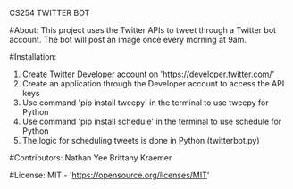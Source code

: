 CS254 TWITTER BOT

#About:
This project uses the Twitter APIs to tweet through a Twitter bot account.
The bot will post an image once every morning at 9am.

#Installation:
1. Create Twitter Developer account on 'https://developer.twitter.com/'
2. Create an application through the Developer account to access the API keys
3. Use command 'pip install tweepy' in the terminal to use tweepy for Python
4. Use command 'pip install schedule' in the terminal to use schedule for Python
5. The logic for scheduling tweets is done in Python (twitterbot.py)

#Contributors:
Nathan Yee
Brittany Kraemer

#License:
MIT - 'https://opensource.org/licenses/MIT'

